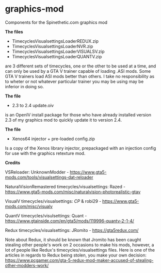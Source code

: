 # graphics-mod
Components for the Spinethetic.com graphics mod

**The files**
  - TimecyclesVisualsettingsLoaderREDUX.zip
  - TimecyclesVisualsettingsLoaderNVR.zip
  - TimecyclesVisualsettingsLoaderVISUALSV.zip
  - TimecyclesVisualsettingsLoaderQUANTV.zip

are 3 different sets of timecycles, one or the other to be used at a time, and can only be used by a GTA V trainer capable of loading .ASI mods. Some GTA V trainers load ASI mods better than others. I take no responsibility as to wheter or not whatever particular trainer you may be using may be inferior in doing so.

**The file**
  - 2.3 to 2.4 update.oiv
  
is an OpenIV install package for those who have already installed version 2.3 of my graphics mod to quickly update it to version 2.4.

**The file**
  - Xenos64 injector + pre-loaded config.zip
  
Is a copy of the Xenos library injector, prepackaged with an injection config for use with the graphics retexture mod.

**Credits**

  VSReloader: UnknownModder - https://www.gta5-mods.com/tools/visualsettings-dat-reloader
  
  NaturalVisionRemastered timecycles/visualsettings: Razed - https://www.gta5-mods.com/misc/naturalvision-photorealistic-gtav
  
  VisualV timecycles/visualsettings: _CP_ & robi29 - https://www.gta5-mods.com/misc/visualv
  
  QuantV timecycles/visulsettings: Quant - https://www.gtainside.com/en/gta5/mods/119996-quantv-2-1-4/
  
  Redux timecycles/visualsettings: JRomito - https://gta5redux.com/


Note about Redux, it should be known that Jromito has been caught stealing other people's work on 2 occasions to make his mods, however, a lot of people like Redux's timecycles/visualsettings files. Here is one of the articles in regards to Redux being stolen, you make your own decision: https://www.pcgamer.com/gta-5-redux-mod-maker-accused-of-stealing-other-modders-work/
